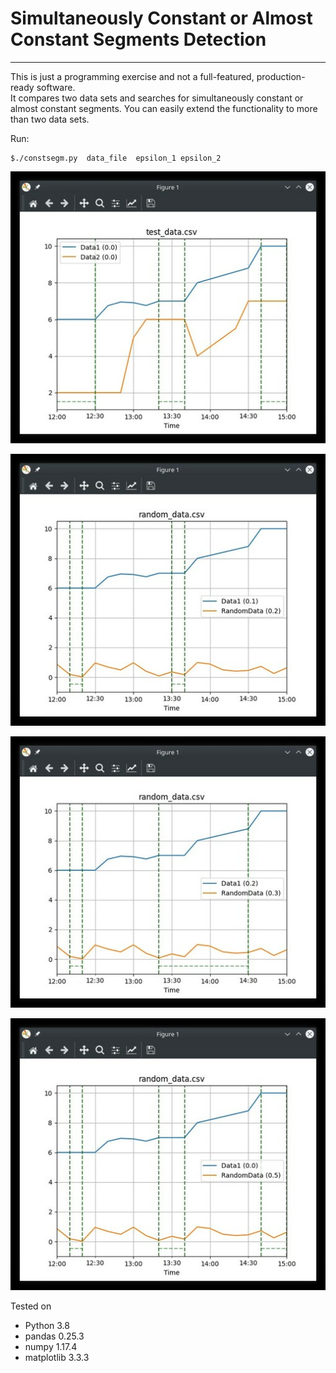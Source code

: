 # Simultaneously Constant or Almost Constant Segments Detection
____

This is just a programming exercise and not a full-featured, production-ready software.\
It compares two data sets and searches for simultaneously constant or almost constant segments. You can easily extend the functionality to more than two data sets.

Run:

    $./constsegm.py  data_file  epsilon_1 epsilon_2


 ![screenshot 1](docs/sc1.jpg)

 ![screenshot 2](docs/sc2.jpg)

 ![screenshot 3](docs/sc3.jpg)

 ![screenshot 4](docs/sc4.jpg)


Tested on

- Python 3.8
- pandas 0.25.3
- numpy 1.17.4
- matplotlib 3.3.3


